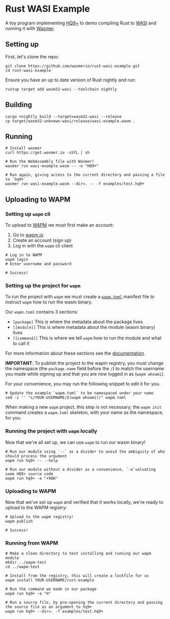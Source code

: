# Rust WASI Example

A toy program implementing [HQ9+][3] to demo compiling Rust to [WASI][1] and running it with [Wasmer][2].

## Setting up

First, let's clone the repo:

```shell
git clone https://github.com/wasmerio/rust-wasi-example.git
cd rust-wasi-example
```

Ensure you have an up to date version of Rust nightly and run:

```shell
rustup target add wasm32-wasi --toolchain nightly
```

## Building

```shell
cargo +nightly build --target=wasm32-wasi --release
cp target/wasm32-unknown-wasi/release/wasi-example.wasm .
```

## Running

```shell
# Install wasmer
curl https://get.wasmer.io -sSfL | sh

# Run the WebAssembly file with Wasmer!
wasmer run wasi-example.wasm -- -e "HQ9+"

# Run again, giving access to the current directory and passing a file to `hq9+`
wasmer run wasi-example.wasm --dir=. -- -f examples/test.hq9+
```

## Uploading to WAPM

### Setting up `wapm` cli

To upload to [WAPM][4] we must first make an account:

1. Go to [wapm.io][4]
2. Create an account (sign up)
3. Log in with the `wapm` cli client

```shell
# Log in to WAPM
wapm login
# Enter username and password

# Success!
```

### Setting up the project for `wapm`

To run the project with `wapm` we must create a [`wapm.toml`][5] manifest file to instruct `wapm` how to run the wasm binary.

Our `wapm.toml` contains 3 sections:

- `[package]`
  This is where the metadata about the package lives
- `[[module]]`
  This is where metadata about the module (wasm binary) lives
- `[[command]]`
  This is where we tell `wapm` how to run the module and what to call it

For more information about these sections see the [documentation][6].

**IMPORTANT**:
To publish the project to the wapm registry, you must change the namespace (the `package.name` field before the `/`) to match the username you made while signing up and that you are now logged in as (`wapm whoami`).

For your convenience, you may run the following snippet to edit it for you.
```shell
# Update the example `wapm.toml` to be namespaced under your name
sed -i '' "s/YOUR-USERNAME/$(wapm whoami)/" wapm.toml
```

When making a new `wapm` project, this step is not necessary; the `wapm init` command creates a `wapm.toml` skeleton, with your name as the namespace, for you.

### Running the project with `wapm` locally

Now that we're all set up, we can use `wapm` to run our wasm binary!

```shell
# Run our module using `--` as a divider to avoid the ambiguity of who should process the argument
wapm run hq9+ -- --help

# Run our module without a divider as a convenience, `-e`valuating some HQ9+ source code
wapm run hq9+ -e "+9QH"
```

### Uploading to WAPM

Now that we've set up `wapm` and verified that it works locally, we're ready to upload to the WAPM registry:

```shell
# Upload to the wapm registry!
wapm publish

# Success!
```

### Running from WAPM

```shell
# Make a clean directory to test installing and running our wapm module
mkdir ../wapm-test
cd ../wapm-test

# Install from the registry, this will create a lockfile for us
wapm install YOUR-USERNAME/rust-example

# Run the command we made in our package
wapm run hq9+ -e "H"

# Run a source file, by pre-opening the current directory and passing the source file as an argument to hq9+
wapm run hq9+ --dir=. -f examples/test.hq9+
```

[1]: https://hacks.mozilla.org/2019/03/standardizing-wasi-a-webassembly-system-interface/
[2]: https://github.com/wasmerio/wasmer
[3]: https://esolangs.org/wiki/HQ9%2B
[4]: https://wapm.io
[5]: https://github.com/wasmerio/rust-wasi-example/blob/master/wapm.toml
[6]: https://wapm.io/help/reference
